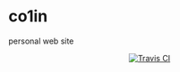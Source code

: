 # co1in
personal web site

<p align="center">
  <a href="https://travis-ci.com/co1in9/co1in">
    <img alt="Travis CI" src="https://travis-ci.com/co1in9/co1in.svg?branch=master" />
  </a>
</p>
